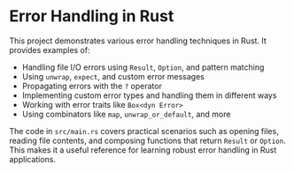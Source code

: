
# Error Handling in Rust

This project demonstrates various error handling techniques in Rust. It provides examples of:

- Handling file I/O errors using `Result`, `Option`, and pattern matching
- Using `unwrap`, `expect`, and custom error messages
- Propagating errors with the `?` operator
- Implementing custom error types and handling them in different ways
- Working with error traits like `Box<dyn Error>`
- Using combinators like `map`, `unwrap_or_default`, and more

The code in `src/main.rs` covers practical scenarios such as opening files, reading file contents, and composing functions that return `Result` or `Option`. This makes it a useful reference for learning robust error handling in Rust applications.

